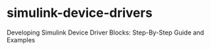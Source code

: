 # simulink-device-drivers
Developing Simulink Device Driver Blocks: Step-By-Step Guide and Examples
